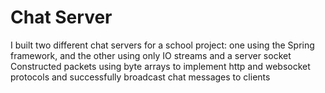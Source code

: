 # Chat Server

I built two different chat servers for a school project: one using the Spring framework, and the other using only IO streams and a server socket
Constructed packets using byte arrays to implement http and websocket protocols and successfully broadcast chat messages to clients
